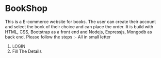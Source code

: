 # BookShop
This is a E-commerce website for books. The user can create their account and select the book of their choice and can place the order.
It is build with HTML, CSS, Bootstrap as a front end and Nodejs, Expressjs, Mongodb as back end.
Please follow the steps :-
All in small letter
1. LOGIN 
2. Fill The Details 
